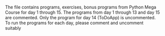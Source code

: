 The file contains programs, exercises, bonus programs from Python Mega Course for day 1 through 15.
The programs from day 1 through 13 and day 15 are commented. Only the program for day 14 (ToDoApp) is uncommented.
To run the programs for each day, please comment and uncomment suitably
